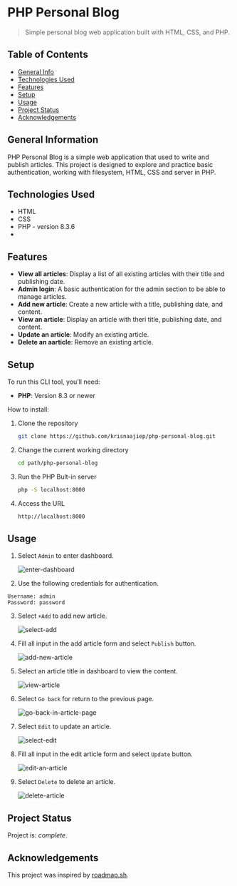 # PHP Personal Blog

> Simple personal blog web application built with HTML, CSS, and PHP.

## Table of Contents

- [General Info](#general-information)
- [Technologies Used](#technologies-used)
- [Features](#features)
- [Setup](#setup)
- [Usage](#usage)
- [Project Status](#project-status)
- [Acknowledgements](#acknowledgements)

## General Information

PHP Personal Blog is a simple web application that used to write and publish articles. This project is designed to explore and practice basic authentication, working with filesystem, HTML, CSS and server in PHP.

## Technologies Used

- HTML
- CSS
- PHP - version 8.3.6
-

## Features

- **View all articles**: Display a list of all existing articles with their title and publishing date.
- **Admin login**: A basic authentication for the admin section to be able to manage articles.
- **Add new article**: Create a new article with a title, publishing date, and content.
- **View an article**: Display an article with theri title, publishing date, and content.
- **Update an article**: Modify an existing article.
- **Delete an aarticle**: Remove an existing article.

## Setup

To run this CLI tool, you’ll need:

- **PHP**: Version 8.3 or newer

How to install:

1. Clone the repository

   ```bash
   git clone https://github.com/krisnaajiep/php-personal-blog.git
   ```

2. Change the current working directory

   ```bash
   cd path/php-personal-blog
   ```

3. Run the PHP Bult-in server

   ```bash
   php -S localhost:8000
   ```

4. Access the URL
   ```bash
   http://localhost:8000
   ```

## Usage

1. Select `Admin` to enter dashboard.

   ![enter-dashboard](images/image1.png)

2. Use the following credentials for authentication.

  ```
  Username: admin
  Password: password
  ```

3. Select `+Add` to add new article.

   ![select-add](images/image2.png)

4. Fill all input in the add article form and select `Publish` button.

   ![add-new-article](images/image3.png)

5. Select an article title in dashboard to view the content.

   ![view-article](images/image4.png)

6. Select `Go back` for return to the previous page.

   ![go-back-in-article-page](images/image5.png)

7. Select `Edit` to update an article.

   ![select-edit](images/image6.png)

8. Fill all input in the edit article form and select `Update` button.

   ![edit-an-article](images/image7.png)

9. Select `Delete` to delete an article.

   ![delete-article](images/image8.png)

## Project Status

Project is: _complete_.

## Acknowledgements

This project was inspired by [roadmap.sh](https://roadmap.sh/projects/personal-blog).

